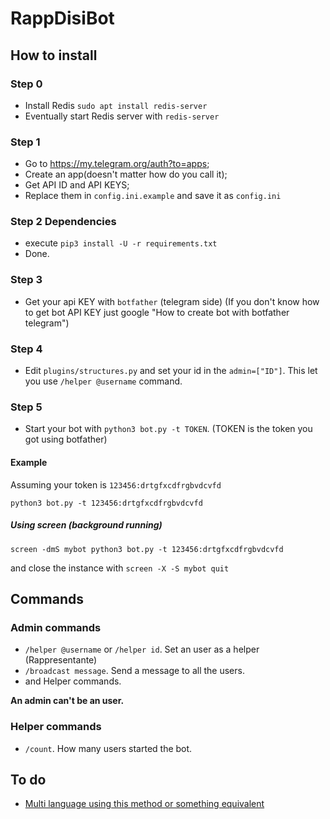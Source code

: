 # RappDisiBot
## How to install
### Step 0
- Install Redis `sudo apt install redis-server`
- Eventually start Redis server with `redis-server`
### Step 1
- Go to https://my.telegram.org/auth?to=apps;
- Create an app(doesn't matter how do you call it);
- Get API ID and API KEYS;
- Replace them in `config.ini.example` and save it as `config.ini`
### Step 2 Dependencies
- execute `pip3 install -U -r requirements.txt`
- Done.
### Step 3
- Get your api KEY with `botfather` (telegram side)
(If you don't know how to get bot API KEY just google "How to create bot with botfather telegram")
### Step 4
- Edit `plugins/structures.py` and set your id in the `admin=["ID"]`. This let you use `/helper @username` command.
### Step 5
- Start your bot with `python3 bot.py -t TOKEN`.
(TOKEN is the token you got using botfather)

#### Example
Assuming your token is `123456:drtgfxcdfrgbvdcvfd`

`python3 bot.py -t 123456:drtgfxcdfrgbvdcvfd`

##### Using screen (background running)
`screen -dmS mybot python3 bot.py -t 123456:drtgfxcdfrgbvdcvfd`

and close the instance with
`screen -X -S mybot quit`
## Commands
### Admin commands

- `/helper @username` or `/helper id`. Set an user as a helper (Rappresentante)
- `/broadcast message`. Send a message to all the users.
- and Helper commands.

__An admin can't be an user.__

### Helper commands
- `/count`. How many users started the bot.

## To do
* [Multi language using this method or something equivalent](https://phrase.com/blog/posts/translate-python-gnu-gettext/)
